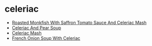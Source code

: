 # celeriac

 * [Roasted Monkfish With Saffron Tomato Sauce And Celeriac Mash](../index/r/roasted-monkfish-with-saffron-tomato-sauce-and-celeriac-mash-231592.json)
 * [Celeriac And Pear Soup](../index/c/celeriac-and-pear-soup.json)
 * [Celeriac Mash](../index/c/celeriac-mash.json)
 * [French Onion Soup With Celeriac](../index/f/french-onion-soup-with-celeriac.json)
